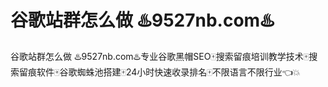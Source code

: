 # 谷歌站群怎么做 ♨️9527nb.com♨️

谷歌站群怎么做 ♨️9527nb.com♨️专业谷歌黑帽SEO🀄搜索留痕培训教学技术🀄搜索留痕软件🀄谷歌蜘蛛池搭建🀄24小时快速收录排名🀄不限语言不限行业👈💥